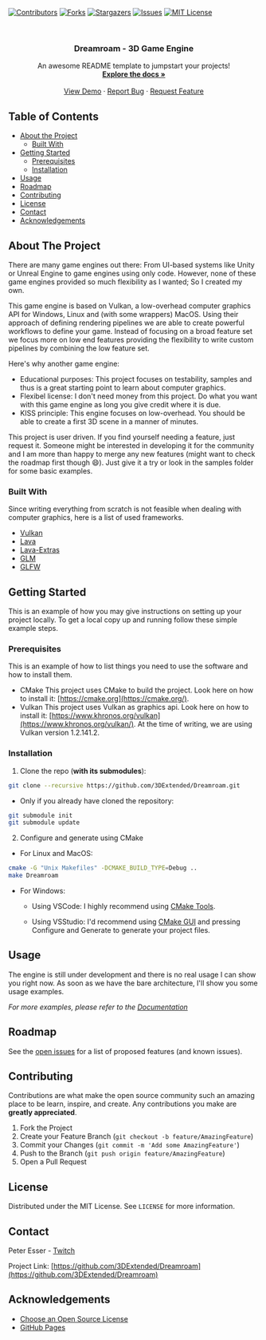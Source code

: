 <!--
This README originates from the repository https://github.com/othneildrew/Best-README-Template.
-->

<!-- PROJECT SHIELDS -->
<!--
*** I'm using markdown "reference style" links for readability.
*** Reference links are enclosed in brackets [ ] instead of parentheses ( ).
*** See the bottom of this document for the declaration of the reference variables
*** for contributors-url, forks-url, etc. This is an optional, concise syntax you may use.
*** https://www.markdownguide.org/basic-syntax/#reference-style-links
-->
[![Contributors][contributors-shield]][contributors-url]
[![Forks][forks-shield]][forks-url]
[![Stargazers][stars-shield]][stars-url]
[![Issues][issues-shield]][issues-url]
[![MIT License][license-shield]][license-url]

<!-- PROJECT LOGO -->
<br />
<p align="center">
  <!--<a href="https://github.com/3DExtended/Dreamroam">
    <img src="images/logo.png" alt="Logo" width="80" height="80">
  </a>-->

  <h3 align="center">Dreamroam - 3D Game Engine</h3>

  <p align="center">
    An awesome README template to jumpstart your projects!
    <br />
    <a href="https://github.com/3DExtended/Dreamroam"><strong>Explore the docs »</strong></a>
    <br />
    <br />
    <a href="https://github.com/3DExtended/Dreamroam">View Demo</a>
    ·
    <a href="https://github.com/3DExtended/Dreamroam/issues">Report Bug</a>
    ·
    <a href="https://github.com/3DExtended/Dreamroam/issues">Request Feature</a>
  </p>
</p>


<!-- TABLE OF CONTENTS -->
## Table of Contents

* [About the Project](#about-the-project)
  * [Built With](#built-with)
* [Getting Started](#getting-started)
  * [Prerequisites](#prerequisites)
  * [Installation](#installation)
* [Usage](#usage)
* [Roadmap](#roadmap)
* [Contributing](#contributing)
* [License](#license)
* [Contact](#contact)
* [Acknowledgements](#acknowledgements)

<!-- ABOUT THE PROJECT -->
## About The Project

<!--[![Product Name Screen Shot][product-screenshot]](https://example.com)-->
There are many game engines out there: From UI-based systems like Unity or Unreal Engine to game engines using only code. However, none of these game engines provided so much flexibility as I wanted; So I created my own.

This game engine is based on Vulkan, a low-overhead computer graphics API for Windows, Linux and (with some wrappers) MacOS. Using their approach of defining rendering pipelines we are able to create powerful workflows to define your game.
Instead of focusing on a broad feature set we focus more on low end features providing the flexibility to write custom pipelines by combining the low feature set.

Here's why another game engine:

* Educational purposes: This project focuses on testability, samples and thus is a great starting point to learn about computer graphics.
* Flexibel license: I don't need money from this project. Do what you want with this game engine as long you give credit where it is due.
* KISS principle: This engine focuses on low-overhead. You should be able to create a first 3D scene in a manner of minutes.

This project is user driven. If you find yourself needing a feature, just request it. Someone might be interested in developing it for the community and I am more than happy to merge any new features (might want to check the roadmap first though :smile:).
Just give it a try or look in the samples folder for some basic examples.

### Built With
Since writing everything from scratch is not feasible when dealing with computer graphics, here is a list of used frameworks.

* [Vulkan](https://www.khronos.org/vulkan/)
* [Lava](https://www.graphics.rwth-aachen.de:9000/lava/lava)
* [Lava-Extras](https://www.graphics.rwth-aachen.de:9000/lava/lava-extras/)
* [GLM](https://github.com/g-truc/glm)
* [GLFW](https://github.com/glfw/glfw)

<!-- GETTING STARTED -->
## Getting Started

This is an example of how you may give instructions on setting up your project locally.
To get a local copy up and running follow these simple example steps.

### Prerequisites

This is an example of how to list things you need to use the software and how to install them.
* CMake
This project uses CMake to build the project. Look here on how to install it: [https://cmake.org](https://cmake.org/).
* Vulkan
This project uses Vulkan as graphics api. Look here on how to install it: [https://www.khronos.org/vulkan](https://www.khronos.org/vulkan/).
At the time of writing, we are using Vulkan version 1.2.141.2.

### Installation

1. Clone the repo (__with its submodules__): 
```sh
git clone --recursive https://github.com/3DExtended/Dreamroam.git
```
  
  * Only if you already have cloned the repository:
```sh
git submodule init
git submodule update
```

2. Configure and generate using CMake
* For Linux and MacOS: 
```sh
cmake -G "Unix Makefiles" -DCMAKE_BUILD_TYPE=Debug ..
make Dreamroam
```
* For Windows:
   * Using VSCode:
I highly recommend using [CMake Tools](https://github.com/microsoft/vscode-cmake-tools).

   * Using VSStudio:
I'd recommend using [CMake GUI](https://cmake.org/download/) and pressing Configure and Generate to generate your project files. 

<!-- USAGE EXAMPLES -->
## Usage
The engine is still under development and there is no real usage I can show you right now. As soon as we have the bare architecture, I'll show you some usage examples.

_For more examples, please refer to the [Documentation](https://example.com)_


<!-- ROADMAP -->
## Roadmap

See the [open issues](https://github.com/3DExtended/Dreamroam/issues) for a list of proposed features (and known issues).

<!-- CONTRIBUTING -->
## Contributing

Contributions are what make the open source community such an amazing place to be learn, inspire, and create. Any contributions you make are **greatly appreciated**.

1. Fork the Project
2. Create your Feature Branch (`git checkout -b feature/AmazingFeature`)
3. Commit your Changes (`git commit -m 'Add some AmazingFeature'`)
4. Push to the Branch (`git push origin feature/AmazingFeature`)
5. Open a Pull Request

<!-- LICENSE -->
## License

Distributed under the MIT License. See `LICENSE` for more information.

<!-- CONTACT -->
## Contact

Peter Esser - [Twitch](https://www.twitch.tv/3dextended)

Project Link: [https://github.com/3DExtended/Dreamroam](https://github.com/3DExtended/Dreamroam)

<!-- ACKNOWLEDGEMENTS -->
## Acknowledgements
* [Choose an Open Source License](https://choosealicense.com)
* [GitHub Pages](https://pages.github.com)

<!-- MARKDOWN LINKS & IMAGES -->
<!-- https://www.markdownguide.org/basic-syntax/#reference-style-links -->
[contributors-shield]: https://img.shields.io/github/contributors/3DExtended/Dreamroam.svg?style=flat-square
[contributors-url]: https://github.com/3DExtended/Dreamroam/graphs/contributors
[forks-shield]: https://img.shields.io/github/forks/3DExtended/Dreamroam.svg?style=flat-square
[forks-url]: https://github.com/3DExtended/Dreamroam/network/members
[stars-shield]: https://img.shields.io/github/stars/3DExtended/Dreamroam.svg?style=flat-square
[stars-url]: https://github.com/3DExtended/Dreamroam/stargazers
[issues-shield]: https://img.shields.io/github/issues/3DExtended/Dreamroam.svg?style=flat-square
[issues-url]: https://github.com/3DExtended/Dreamroam/issues
[license-shield]: https://img.shields.io/github/license/3DExtended/Dreamroam.svg?style=flat-square
[license-url]: https://github.com/3DExtended/Dreamroam/blob/master/LICENSE.txt
[product-screenshot]: images/screenshot.png